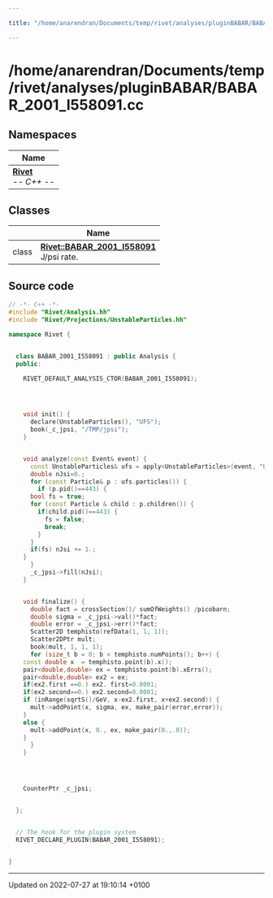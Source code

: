 ```yaml
---

title: "/home/anarendran/Documents/temp/rivet/analyses/pluginBABAR/BABAR_2001_I558091.cc"

---
```


# /home/anarendran/Documents/temp/rivet/analyses/pluginBABAR/BABAR_2001_I558091.cc



## Namespaces

| Name           |
| -------------- |
| **[Rivet](http://example.org/namespaces/namespacerivet/)** <br>-*- C++ -*-  |

## Classes

|                | Name           |
| -------------- | -------------- |
| class | **[Rivet::BABAR_2001_I558091](http://example.org/classes/classrivet_1_1babar__2001__i558091/)** <br>J/psi rate.  |




## Source code

```cpp
// -*- C++ -*-
#include "Rivet/Analysis.hh"
#include "Rivet/Projections/UnstableParticles.hh"

namespace Rivet {


  class BABAR_2001_I558091 : public Analysis {
  public:

    RIVET_DEFAULT_ANALYSIS_CTOR(BABAR_2001_I558091);




    void init() {
      declare(UnstableParticles(), "UFS");
      book(_c_jpsi, "/TMP/jpsi");
    }


    void analyze(const Event& event) {
      const UnstableParticles& ufs = apply<UnstableParticles>(event, "UFS");
      double nJsi=0.;
      for (const Particle& p : ufs.particles()) {
        if (p.pid()==443) {
      bool fs = true;
      for (const Particle & child : p.children()) {
        if(child.pid()==443) {
          fs = false;
          break;
        }
      }
      if(fs) nJsi += 1.;
    }
      }
      _c_jpsi->fill(nJsi);
    }


    void finalize() {
      double fact = crossSection()/ sumOfWeights() /picobarn;
      double sigma = _c_jpsi->val()*fact;
      double error = _c_jpsi->err()*fact;
      Scatter2D temphisto(refData(1, 1, 1));
      Scatter2DPtr mult;
      book(mult, 1, 1, 1);
      for (size_t b = 0; b < temphisto.numPoints(); b++) {
    const double x  = temphisto.point(b).x();
    pair<double,double> ex = temphisto.point(b).xErrs();
    pair<double,double> ex2 = ex;
    if(ex2.first ==0.) ex2. first=0.0001;
    if(ex2.second==0.) ex2.second=0.0001;
    if (inRange(sqrtS()/GeV, x-ex2.first, x+ex2.second)) {
      mult->addPoint(x, sigma, ex, make_pair(error,error));
    }
    else {
      mult->addPoint(x, 0., ex, make_pair(0.,.0));
    }
      }
    }




    CounterPtr _c_jpsi;


  };


  // The hook for the plugin system
  RIVET_DECLARE_PLUGIN(BABAR_2001_I558091);


}
```


-------------------------------

Updated on 2022-07-27 at 19:10:14 +0100
